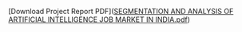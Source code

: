 
[Download Project Report PDF]([SEGMENTATION AND ANALYSIS OF ARTIFICIAL INTELLIGENCE JOB MARKET IN INDIA.pdf](https://github.com/Prometheus238/feynn/blob/main/jobmarket%20segmentation/Job%20Segmentation/SEGMENTATION%20AND%20ANALYSIS%20OF%20ARTIFICIAL%20INTELLIGENCE%20JOB%20MARKET%20IN%20INDIA.pdf))


